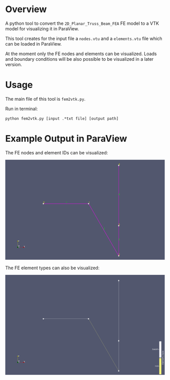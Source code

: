 # Overview
A python tool to convert the `2D_Planar_Truss_Beam_FEA` FE model to a VTK model for visualizing it in ParaView.

This tool creates for the input file a `nodes.vtu` and a `elements.vtu` file which can be loaded in ParaView.

At the moment only the FE nodes and elements can be visualized. Loads and boundary conditions will be also possible to be visualized in a later version.

# Usage

The main file of this tool is `fem2vtk.py`. 

Run in terminal:

```
python fem2vtk.py [input .*txt file] [output path]
```

# Example Output in ParaView

The FE nodes and element IDs can be visualized:

![nodes_element_ids](/test/vtk_output/fe_elements_nodes_id.png "nodes and element id visualization")

The FE element types can also be visualized:

![nodes_element_ids](/test/vtk_output/fe_element_types.png "nodes and element id visualization")